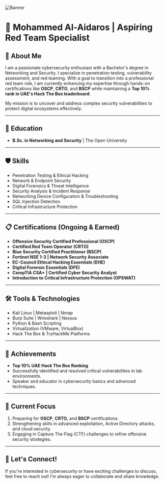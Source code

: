 ![Banner](https://your-image-link-here.com/banner.jpg)

# 🚩 Mohammed Al-Aidaros | Aspiring Red Team Specialist 

## 🌟 About Me  
I am a passionate cybersecurity enthusiast with a Bachelor's degree in Networking and Security. I specialize in penetration testing, vulnerability assessment, and red teaming. With a goal to transition into a professional red team role, I am currently enhancing my expertise through hands-on certifications like **OSCP**, **CRTO**, and **BSCP** while maintaining a **Top 10% rank in UAE's Hack The Box leaderboard**.

My mission is to uncover and address complex security vulnerabilities to protect digital ecosystems effectively.

---

## 📜 Education  
- **B.Sc. in Networking and Security** | The Open University
  
---

## 🛡️ Skills  
- Penetration Testing & Ethical Hacking  
- Network & Endpoint Security  
- Digital Forensics & Threat Intelligence  
- Security Analysis & Incident Response  
- Networking Device Configuration & Troubleshooting  
- SQL Injection Detection  
- Critical Infrastructure Protection  

---

## 📋 Certifications (Ongoing & Earned)  
- **Offensive Security Certified Professional (OSCP)**  
- **Certified Red Team Operator (CRTO)**  
- **Blue Security Certified Practitioner (BSCP)**  
- **Fortinet NSE 1-3 | Network Security Associate**  
- **EC-Council Ethical Hacking Essentials (EHE)**  
- **Digital Forensic Essentials (DFE)**  
- **CompTIA CSA+ | Certified Cyber Security Analyst**  
- **Introduction to Critical Infrastructure Protection (OPSWAT)**  

---

## 🛠️ Tools & Technologies  
- Kali Linux | Metasploit | Nmap  
- Burp Suite | Wireshark | Nessus  
- Python & Bash Scripting  
- Virtualization (VMware, VirtualBox)  
- Hack The Box & TryHackMe Platforms  

---

## 🎯 Achievements  
- **Top 10% UAE Hack The Box Ranking**  
- Successfully identified and resolved critical vulnerabilities in lab environments.  
- Speaker and educator in cybersecurity basics and advanced techniques.  

---

## 🔭 Current Focus  
1. Preparing for **OSCP**, **CRTO**, and **BSCP** certifications.  
2. Strengthening skills in advanced exploitation, Active Directory attacks, and cloud security.  
3. Engaging in Capture The Flag (CTF) challenges to refine offensive security strategies.  

---

## 💬 Let's Connect!  
If you're interested in cybersecurity or have exciting challenges to discuss, feel free to reach out! I'm always eager to collaborate and share knowledge.
